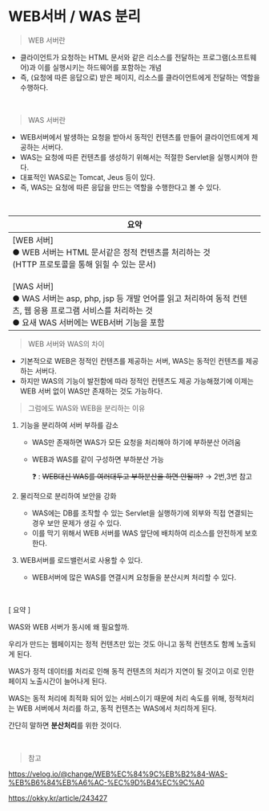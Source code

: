 # WEB서버 / WAS 분리





> WEB 서버란

* 클라이언트가 요청하는 HTML 문서와 같은 리소스를 전달하는 프로그램(소프트웨어)과 이를 실행시키는 하드웨어를 포함하는 개념     
* 즉, (요청에 따른 응답으로) 받은 페이지, 리소스를 클라이언트에게 전달하는 역할을 수행하다.

​    



> WAS 서버란

* WEB서버에서 발생하는 요청을 받아서 동적인 컨텐츠를 만들어 클라이언트에게 제공하는 서버다.
* WAS는 요청에 따른 컨텐츠를 생성하기 위해서는 적절한 Servlet을 실행시켜야 한다.
* 대표적인 WAS로는 Tomcat, Jeus 등이 있다.
* 즉, WAS는 요청에 따른 응답을 만드는 역할을 수행한다고 볼 수 있다. 

​    

| 요약                                                         |
| ------------------------------------------------------------ |
| [WEB 서버]<br />● WEB 서버는 HTML 문서같은 정적 컨텐츠를 처리하는 것 <br />(HTTP 프로토콜을 통해 읽힐 수 있는 문서)<br /><br />[WAS 서버]<br />● WAS 서버는 asp, php, jsp 등 개발 언어를 읽고 처리하여 동적 컨텐츠, 웹 응용 프로그램 서비스를 처리하는 것<br />● 요새 WAS 서버에는 WEB서버 기능을 포함 |



> WEB 서버와 WAS의 차이

* 기본적으로 WEB은 정적인 컨텐츠를 제공하는 서버, WAS는 동적인 컨텐츠를 제공하는 서버다.
* 하지만 WAS의 기능이 발전함에 따라 정적인 컨텐츠도 제공 가능해졌기에 이제는 WEB 서버 없이 WAS만 존재하는 것도 가능하다.    



> 그럼에도 WAS와 WEB을 분리하는 이유



1. 기능을 분리하여 서버 부하를 감소

   * WAS만 존재하면 WAS가 모든 요청을 처리해야 하기에 부하분산 어려움

   * WEB과 WAS를 같이 구성하면 부하분산 가능

     ❓ : ~~WEB대신 WAS를 여러대두고 부하분산을 하면 안될까?~~ → 2번,3번 참고



2. 물리적으로 분리하여 보안을 강화
   * WAS에는 DB를 조작할 수 있는 Servlet을 실행하기에 외부와 직접 연결되는 경우 보안 문제가 생길 수 있다.
   * 이를 막기 위해서 WEB 서버를 WAS 앞단에 배치하여 리소스를 안전하게 보호한다.



3. WEB서버를 로드밸런서로 사용할 수 있다. 
   * WEB서버에 많은 WAS를 연결시켜 요청들을 분산시켜 처리할 수 있다.

​      



[ 요약 ]

WAS와 WEB 서버가 동시에 왜 필요할까.

우리가 만드는 웹페이지는 정적 컨텐츠만 있는 것도 아니고 동적 컨텐츠도 함께 노출되게 된다.

WAS가 정적 데이터를 처리로 인해 동적 컨텐츠의 처리가 지연이 될 것이고 이로 인한 페이지 노출시간이 늘어나게 된다.

WAS는 동적 처리에 최적화 되어 있는 서비스이기 때문에 처리 속도를 위해, 정적처리는 WEB 서버에서 처리를 하고, 동적 컨텐츠는 WAS에서 처리하게 된다.

간단히 말하면 **분산처리**를 위한 것이다.

​       



> 참고

https://velog.io/@change/WEB%EC%84%9C%EB%B2%84-WAS-%EB%B6%84%EB%A6%AC-%EC%9D%B4%EC%9C%A0

https://okky.kr/article/243427